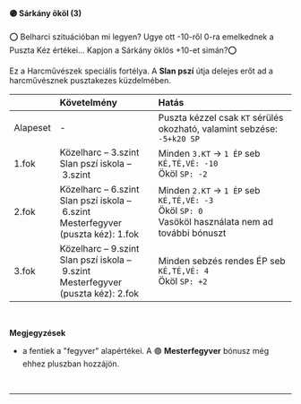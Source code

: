 #### 🟣 Sárkány ököl (3)

⭕ Belharci szituációban mi legyen? Ugye ott -10-ről 0-ra emelkednek a Puszta Kéz értékei... Kapjon a Sárkány öklös +10-et simán?⭕

Ez a Harcművészek speciális fortélya. A **Slan pszí** útja delejes erőt ad a harcművésznek pusztakezes küzdelmében.

| |  Követelmény | Hatás  |
| :----------- | :----------- | :----------- |
| Alapeset| - | Puszta kézzel csak `KT` sérülés okozható, valamint sebzése: `-5+k20 SP` |
| 1.fok | Közelharc&nbsp;–&nbsp;3.szint<br />Slan pszí iskola&nbsp;–&nbsp;3.szint | Minden `3.KT` → `1 ÉP` seb<br />`KÉ,TÉ,VÉ: -10`<br />Ököl `SP: -2` |
| 2.fok | Közelharc&nbsp;–&nbsp;6.szint<br />Slan pszí iskola&nbsp;–&nbsp;6.szint<br />Mesterfegyver (puszta kéz):&nbsp;1.fok | Minden `2.KT` → `1 ÉP` seb<br />`KÉ,TÉ,VÉ: -3`<br />Ököl `SP: 0`<br />Vasököl használata nem ad további bónuszt |
| 3.fok | Közelharc&nbsp;–&nbsp;9.szint<br />Slan pszí iskola&nbsp;–&nbsp;9.szint<br />Mesterfegyver (puszta kéz):&nbsp;2.fok | Minden sebzés rendes ÉP seb<br />`KÉ,TÉ,VÉ: 4`<br />Ököl `SP: +2` |

<br />

**Megjegyzések**

- a fentiek a "fegyver" alapértékei. A 🟣 **Mesterfegyver** bónusz még ehhez pluszban hozzájön.

<br />

---
